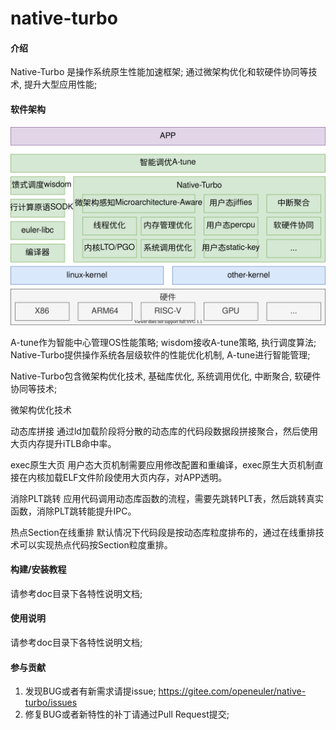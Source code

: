 # native-turbo

#### 介绍

Native-Turbo 是操作系统原生性能加速框架; 通过微架构优化和软硬件协同等技术, 提升大型应用性能;



#### 软件架构

![](doc/img/Native-Turbo-stack.svg)

A-tune作为智能中心管理OS性能策略;
wisdom接收A-tune策略, 执行调度算法;
Native-Turbo提供操作系统各层级软件的性能优化机制, A-tune进行智能管理;



Native-Turbo包含微架构优化技术, 基础库优化, 系统调用优化, 中断聚合, 软硬件协同等技术;



微架构优化技术

动态库拼接
通过ld加载阶段将分散的动态库的代码段数据段拼接聚合，然后使用大页内存提升iTLB命中率。

exec原生大页
用户态大页机制需要应用修改配置和重编译，exec原生大页机制直接在内核加载ELF文件阶段使用大页内存，对APP透明。

消除PLT跳转
应用代码调用动态库函数的流程，需要先跳转PLT表，然后跳转真实函数，消除PLT跳转能提升IPC。

热点Section在线重排
默认情况下代码段是按动态库粒度排布的，通过在线重排技术可以实现热点代码按Section粒度重排。



#### 构建/安装教程

请参考doc目录下各特性说明文档;



#### 使用说明

请参考doc目录下各特性说明文档;



#### 参与贡献

1.  发现BUG或者有新需求请提issue;  https://gitee.com/openeuler/native-turbo/issues
2.  修复BUG或者新特性的补丁请通过Pull Request提交; 

